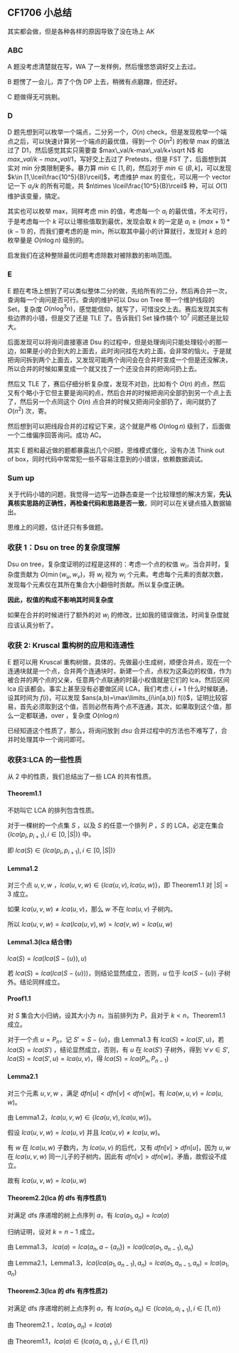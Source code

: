 ## CF1706 小总结

其实都会做，但是各种各样的原因导致了没在场上 AK

### ABC

A 题没考虑清楚就在写，WA 了一发样例，然后慢悠悠调好交上去过。

B 题愣了一会儿，弄了个伪 DP 上去，稍微有点磨蹭，但还好。

C 题做得无可挑剔。

### D

D 题先想到可以枚举一个端点，二分另一个，$O(n)$ check，但是发现枚举一个端点之后，可以快速计算另一个端点的最优值，得到一个 $O(n^2)$ 的枚举 max 的做法过了 D1，然后感觉其实只需要查 $max\_val/k-max\_val/k+\sqrt N$ 和 $max\_val/k-max\_val/1$，写好交上去过了 Pretests，但是 FST 了，后面想到其实对 min 分类限制更多。暴力算 $min\in [1,B]$，然后对于 $min\in(B,k]$，可以发现 $k\in [1,\lceil\frac{10^5}{B}\rceil]$，考虑维护 max 的变化，可以用一个 vector 记一下 $a_i/k$ 的所有可能，共 $n\times \lceil\frac{10^5}{B}\rceil$ 种，可以 $O(1)$ 维护该变量，搞定。

其实也可以枚举 max，同样考虑 min 的值，考虑每一个 $a_i$ 的最优值，不太可行，于是考虑每一个 $k$ 可以让哪些值取到最优，发现会取 $k$ 的一定是 $a_i\ge(max+1)*(k-1)$ 的，而我们要考虑的是 min，所以取其中最小的计算就行，发现对 $k$ 总的枚举量是 $O(n\log n)$ 级别的。

启发我们在这种整除最优问题考虑除数对被除数的影响范围。

### E

E 题在考场上想到了可以类似整体二分的做，先给所有的二分，然后再合并一次，查询每一个询问是否可行。查询的维护可以 Dsu on Tree 带一个维护线段的 Set，复杂度 $O(n\log^3n)$，感觉能信仰，就写了，可惜没交上去。赛后发现其实有些边界的小错，但是交了还是 TLE 了。告诉我们 Set 操作搞个 $10^7$ 问题还是比较大。

后面发现可以将询问直接塞进 Dsu 的过程中，但是处理询问只能处理较小的那一边，如果是小的合到大的上面去，此时询问挂在大的上面，会非常的恼火。于是就把询问拆到两个上面去，又发现可能两个询问会在合并时变成一个但是还没解决，所以合并的时候如果变成一个就又找了一个还没合并的把询问扔上去。

然后又 TLE 了，赛后仔细分析复杂度，发现不对劲，比如有个 $O(n)$ 的点，然后又有个略小于它但主要是询问的点，然后合并的时候把询问全部扔到另一个点上去了，然后另一个点同这个 $O(n)$ 点合并的时候又把询问全部扔了，询问就扔了 $O(n^2)$ 次，寄。

然后想到可以把线段合并的过程记下来，这个就是严格 $O(n\log n)$ 级别了，后面做一个二维偏序回答询问。成功 AC。

其实 E 题和最近做的题都暴露出几个问题，思维模式僵化，没有办法 Think out of box，同时代码中常常犯一些不容易注意到的小错误，依赖数据调试。

### Sum up

关于代码小错的问题，我觉得一边写一边静态查是一个比较理想的解决方案，**先认真核实思路的正确性，再检查代码和思路是否一致**，同时可以在关键点插入数据输出。

思维上的问题，估计还只有多做题。

### 收获 1：Dsu on tree 的复杂度理解

Dsu on tree，复杂度证明的过程是这样的：考虑一个点的权值 $w_i$，当合并时，复杂度贡献为 $O(\min(w_u,w_v)$，将 $w_i$ 视为 $w_i$ 个元素。考虑每个元素的贡献次数，发现每个元素仅在其所在集合大小翻倍时贡献。所以复杂度正确。

**因此，权值的构成不影响其时间复杂度**

如果在合并的时候进行了额外的对 $w_i$ 的修改，比如我的错误做法，时间复杂度就应该认真分析了。

### 收获 2: Kruscal 重构树的应用和连通性

E 题可以用 Kruscal 重构树做，具体的，先做最小生成树，顺便合并点，现在一个连通块就是一个点，合并两个连通块时，新建一个点，点权为这条边的权值，作为被合并的两个点的父亲，任意两个点联通的时最小权值就是它们的 lca，然后区间 lca 应该都会。事实上甚至没有必要做区间 LCA，我们考虑 $i,i+1$ 什么时候联通，设其时间为 $f(i)$，可以发现 $ans(a,b)=\max\limits_{i\in[a,b)} f(i)$，证明比较容易，首先必须取到这个值，否则必然有两个点不连通，其次，如果取到这个值，那么一定都联通，over ，复杂度 $O(n\log n)$

已经知道这个性质了，那么，将询问放到 $dsu$ 合并过程中的方法也不难写了，合并时处理其中一个询问即可。

### 收获3:LCA 的一些性质

从 2 中的性质，我们总结出了一些 LCA 的共有性质。

#### Theorem1.1

不妨叫它 LCA 的排列包含性质。

对于一棵树的一个点集 $S$ ，以及 $S$ 的任意一个排列 $P$ ，$S$ 的 LCA，必定在集合 $\{lca(p_i,p_{i+1}),i\in[0,|S|)\}$ 中。

即 $lca(S)\in \{lca(p_i,p_{i+1}),i\in[0,|S|)\}$

#### Lemma1.2

对三个点 $u,v,w$ ，$lca(u,v,w)\in\{lca(u,v),lca(u,w)\}$，即 Theorem1.1 对 $|S|=3$ 成立。

如果 $lca(u,v,w)\neq lca(u,v)$，那么 $w$ 不在 $lca(u,v)$ 子树内。

所以 $lca(u,v,w)=lca(lca(u,v),w)=lca(v,w)=lca(u,w)$

#### Lemma1.3(lca 结合律)

$lca(S)=lca(lca(S-\{u\}),u)$

若 $lca(S)=lca(lca(S-\{u\}))$，则结论显然成立，否则，$u$ 位于 $lca(S-\{u\})$ 子树外。结论同样成立。

#### Proof1.1

对 $S$ 集合大小归纳，设其大小为  $n$，当前排列为 $P$，且对于 $k<n$，Theorem1.1 成立。

对于一个点 $u=P_n$，记 $S'=S-\{u\}$，由 Lemma1.3 有 $lca(S)=lca(S',u)$，若 $lca(S)=lca(S')$ ，结论显然成立，否则，有 $u$ 在 $lca(S')$ 子树外，得到 $\forall v\in S',lca(S)=lca(S',u)=lca(u,v)$，得 $lca(S)=lca(P_n,P_{n-1})$

#### Lemma2.1

对三个元素 $u,v,w$ ，满足 $dfn[u]<dfn[v]<dfn[w]$，有 $lca(w,u,v)=lca(u,w)$。

由 Lemma1.2，$lca(u,v,w)\in\{lca(u,v),lca(u,w)\}$。

假设 $lca(u,v,w)=lca(u,v)$ 并且 $lca(u,v)\neq lca(u,w)$。

有 $w$ 在 $lca(u,w)$ 子数内，为 $lca(u,v)$ 的后代，又有 $dfn[v]>dfn[u]$，因为 $u,w$ 在 $lca(u,v,w)$ 同一儿子的子树内，因此有 $dfn[v]>dfn[w]$，矛盾，故假设不成立。

故有 $lca(u,v,w)=lca(u,w)$

#### Theorem2.2(lca 的 dfs 有序性质1)

对满足 dfs 序递增的树上点序列 $a$，有 $lca(a_1,a_n)=lca(a)$

归纳证明，设对 $k=n-1$ 成立。

由 Lemma1.3， $lca(a)=lca(a_{n},a-\{a_n\})=lca(lca(a_1,a_{n-1}),a_{n})$

由 Lemma2.1，Lemma1.3，$lca(lca(a_1,a_{n-1}),a_{n})=lca(a_1,a_{n-1},a_n)=lca(a_1,a_n)$

#### Theorem2.3(lca 的 dfs 有序性质2)

对满足 dfs 序递增的树上点序列 $a$，有 $lca(a_1,a_n)\in \{lca(a_i,a_{i+1}),i\in[1,n)\}$

由 Theorem2.1 ，$lca(a_1,a_n)=lca(a)$

由 Theorem1.1，$lca(a) \in \{lca(a_i,a_{i+1}),i\in[1,n)\}$





